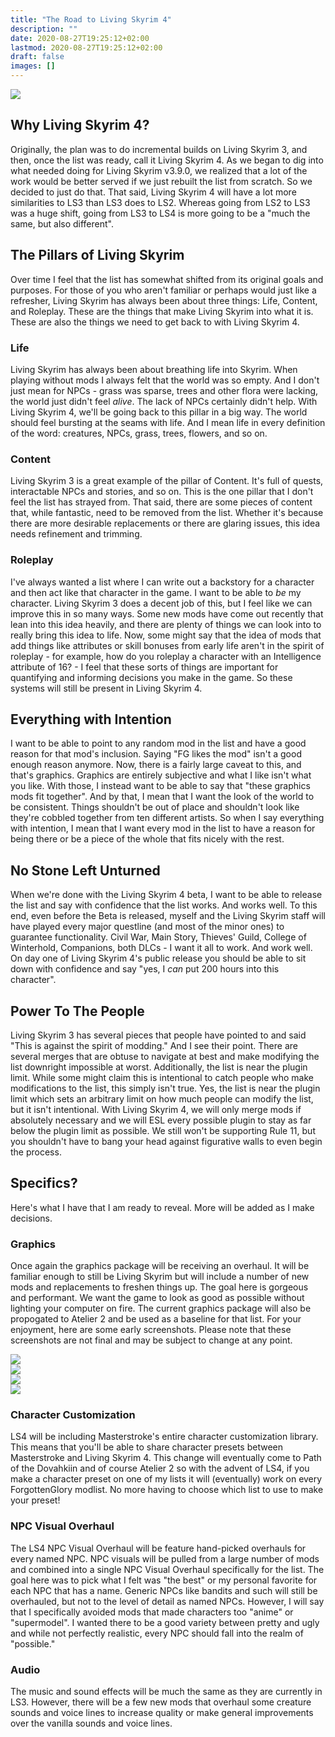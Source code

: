 ```yaml
---
title: "The Road to Living Skyrim 4"
description: ""
date: 2020-08-27T19:25:12+02:00
lastmod: 2020-08-27T19:25:12+02:00
draft: false
images: []
---
```


<img src="\images\LS4Logo.png"><br>

## Why Living Skyrim 4?

Originally, the plan was to do incremental builds on Living Skyrim 3, and then, once the list was ready, call it Living Skyrim 4. As we began to dig into what needed doing for Living Skyrim v3.9.0, we realized that a lot of the work would be better served if we just rebuilt the list from scratch. So we decided to just do that. That said, Living Skyrim 4 will have a lot more similarities to LS3 than LS3 does to LS2. Whereas going from LS2 to LS3 was a huge shift, going from LS3 to LS4 is more going to be a "much the same, but also different".

## The Pillars of Living Skyrim

Over time I feel that the list has somewhat shifted from its original goals and purposes. For those of you who aren't familiar or perhaps would just like a refresher, Living Skyrim has always been about three things: Life, Content, and Roleplay. These are the things that make Living Skyrim into what it is. These are also the things we need to get back to with Living Skyrim 4.

### Life

Living Skyrim has always been about breathing life into Skyrim. When playing without mods I always felt that the world was so empty. And I don't just mean for NPCs - grass was sparse, trees and other flora were lacking, the world just didn't feel *alive*. The lack of NPCs certainly didn't help. With Living Skyrim 4, we'll be going back to this pillar in a big way. The world should feel bursting at the seams with life. And I mean life in every definition of the word: creatures, NPCs, grass, trees, flowers, and so on. 

### Content

Living Skyrim 3 is a great example of the pillar of Content. It's full of quests, interactable NPCs and stories, and so on. This is the one pillar that I don't feel the list has strayed from. That said, there are some pieces of content that, while fantastic, need to be removed from the list. Whether it's because there are more desirable replacements or there are glaring issues, this idea needs refinement and trimming.

### Roleplay

I've always wanted a list where I can write out a backstory for a character and then act like that character in the game. I want to be able to *be* my character. Living Skyrim 3 does a decent job of this, but I feel like we can improve this in so many ways. Some new mods have come out recently that lean into this idea heavily, and there are plenty of things we can look into to really bring this idea to life. Now, some might say that the idea of mods that add things like attributes or skill bonuses from early life aren't in the spirit of roleplay - for example, how do you roleplay a character with an Intelligence attribute of 16? - I feel that these sorts of things are important for quantifying and informing decisions you make in the game. So these systems will still be present in Living Skyrim 4. 

## Everything with Intention

I want to be able to point to any random mod in the list and have a good reason for that mod's inclusion. Saying "FG likes the mod" isn't a good enough reason anymore. Now, there is a fairly large caveat to this, and that's graphics. Graphics are entirely subjective and what I like isn't what you like. With those, I instead want to be able to say that "these graphics mods fit together". And by that, I mean that I want the look of the world to be consistent. Things shouldn't be out of place and shouldn't look like they're cobbled together from ten different artists. So when I say everything with intention, I mean that I want every mod in the list to have a reason for being there or be a piece of the whole that fits nicely with the rest.

## No Stone Left Unturned

When we're done with the Living Skyrim 4 beta, I want to be able to release the list and say with confidence that the list works. And works well. To this end, even before the Beta is released, myself and the Living Skyrim staff will have played every major questline (and most of the minor ones) to guarantee functionality. Civil War, Main Story, Thieves' Guild, College of Winterhold, Companions, both DLCs - I want it all to work. And work well. On day one of Living Skyrim 4's public release you should be able to sit down with confidence and say "yes, I *can* put 200 hours into this character".

## Power To The People

Living Skyrim 3 has several pieces that people have pointed to and said "This is against the spirit of modding." And I see their point. There are several merges that are obtuse to navigate at best and make modifying the list downright impossible at worst. Additionally, the list is near the plugin limit. While some might claim this is intentional to catch people who make modifications to the list, this simply isn't true. Yes, the list is near the plugin limit which sets an arbitrary limit on how much people can modify the list, but it isn't intentional. With Living Skyrim 4, we will only merge mods if absolutely necessary and we will ESL every possible plugin to stay as far below the plugin limit as possible. We still won't be supporting Rule 11, but you shouldn't have to bang your head against figurative walls to even begin the process.

## Specifics?

Here's what I have that I am ready to reveal. More will be added as I make decisions.

### Graphics

Once again the graphics package will be receiving an overhaul. It will be familiar enough to still be Living Skyrim but will include a number of new mods and replacements to freshen things up. The goal here is gorgeous and performant. We want the game to look as good as possible without lighting your computer on fire. The current graphics package will also be propogated to Atelier 2 and be used as a baseline for that list. For your enjoyment, here are some early screenshots. Please note that these screenshots are not final and may be subject to change at any point.

<img src="https://i.imgur.com/I4SHH94.jpeg"><br>
<img src="https://i.imgur.com/HzsDJ77.jpg"><br>
<img src="https://i.imgur.com/Nb4ZqbM.jpeg"><br>
<img src="https://i.imgur.com/SGhtbES.jpeg"><br>


### Character Customization

LS4 will be including Masterstroke's entire character customization library. This means that you'll be able to share character presets between Masterstroke and Living Skyrim 4. This change will eventually come to Path of the Dovahkiin and of course Atelier 2 so with the advent of LS4, if you make a character preset on one of my lists it will (eventually) work on every ForgottenGlory modlist. No more having to choose which list to use to make your preset!

### NPC Visual Overhaul

The LS4 NPC Visual Overhaul will be feature hand-picked overhauls for every named NPC. NPC visuals will be pulled from a large number of mods and combined into a single NPC Visual Overhaul specifically for the list. The goal here was to pick what I felt was "the best" or my personal favorite for each NPC that has a name. Generic NPCs like bandits and such will still be overhauled, but not to the level of detail as named NPCs. However, I will say that I specifically avoided mods that made characters too "anime" or "supermodel". I wanted there to be a good variety between pretty and ugly and while not perfectly realistic, every NPC should fall into the realm of "possible."

### Audio

The music and sound effects will be much the same as they are currently in LS3. However, there will be a few new mods that overhaul some creature sounds and voice lines to increase quality or make general improvements over the vanilla sounds and voice lines.